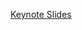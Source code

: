 [Keynote Slides](https://www.dropbox.com/sh/5ivjdaqg4lgix6v/AAApF1jJsbXHgXVkwPeTW8uBa/ActiveRecord%20Relationships.key?dl=0)
